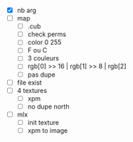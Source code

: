 - [x] nb arg
- [ ] map
	- [ ] .cub
	- [ ] check perms
	- [ ] color 0 255
	- [ ] F ou C 
	- [ ] 3 couleurs
	- [ ] rgb[0] >> 16 | rgb[1] >> 8 | rgb[2]
	- [ ] pas dupe
 - [ ] file exist
 - [ ] 4 textures
	- [ ] xpm
	- [ ] no dupe north
- [ ] mlx
	- [ ] init texture
	- [ ] xpm to image
